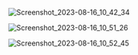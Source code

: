 ![Screenshot_2023-08-16_10_42_34](https://github.com/VaradBelwalkar/helpful-tutorials/assets/86964576/a4bd1e02-7db9-4743-b6cb-3ffed874deb4)

![Screenshot_2023-08-16_10_51_26](https://github.com/VaradBelwalkar/helpful-tutorials/assets/86964576/ad7e18b5-8279-42d6-abd3-39a80c560ef4)

![Screenshot_2023-08-16_10_52_45](https://github.com/VaradBelwalkar/helpful-tutorials/assets/86964576/f2def538-3d8e-4dca-b082-8455007ff9e5)
